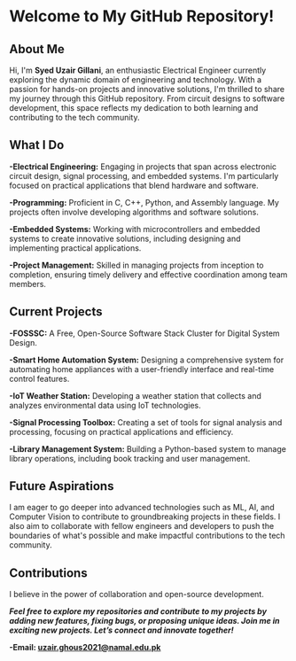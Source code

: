 
# Welcome to My GitHub Repository!

## About Me

Hi, I'm **Syed Uzair Gillani**, an enthusiastic Electrical Engineer currently exploring the dynamic domain of engineering and technology. With a passion for hands-on projects and innovative solutions, I'm thrilled to share my journey through this GitHub repository. From circuit designs to software development, this space reflects my dedication to both learning and contributing to the tech community.

## What I Do
**-Electrical Engineering:** Engaging in projects that span across electronic circuit design, signal processing, and embedded systems. I'm particularly focused on practical applications that blend hardware and software.

**-Programming:** Proficient in C, C++, Python, and Assembly language. My projects often involve developing algorithms and software solutions.

**-Embedded Systems:** Working with microcontrollers and embedded systems to create innovative solutions, including designing and implementing practical applications.

**-Project Management:** Skilled in managing projects from inception to completion, ensuring timely delivery and effective coordination among team members. 

## Current Projects
**-FOSSSC:** A Free, Open-Source Software Stack Cluster for Digital System Design.

**-Smart Home Automation System:** Designing a comprehensive system for automating home appliances with a user-friendly interface and real-time control features.

**-IoT Weather Station:** Developing a weather station that collects and analyzes environmental data using IoT technologies.

**-Signal Processing Toolbox:** Creating a set of tools for signal analysis and processing, focusing on practical applications and efficiency.

**-Library Management System:** Building a Python-based system to manage library operations, including book tracking and user management.

## Future Aspirations
I am eager to go deeper into advanced technologies such as ML, AI, and Computer Vision to contribute to groundbreaking projects in these fields. I also aim to collaborate with fellow engineers and developers to push the boundaries of what's possible and make impactful contributions to the tech community.

## Contributions
I believe in the power of collaboration and open-source development.  

***Feel free to explore my repositories and contribute to my projects by adding new features, fixing bugs, or proposing unique ideas. Join me in exciting new projects. Let’s connect and innovate together!***

**-Email: uzair.ghous2021@namal.edu.pk**

